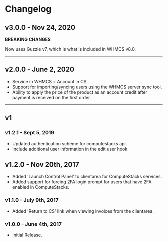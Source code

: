 # Changelog

## v3.0.0 - Nov 24, 2020

**BREAKING CHANGES**

Now uses Guzzle v7, which is what is included in WHMCS v8.0.

***

## v2.0.0 - June 2, 2020

* Service in WHMCS = Account in CS.
* Support for importing/syncing users using the WHMCS server sync tool.
* Ability to apply the price of the product as an account credit after payment is received on the first order.

***

## v1

### v1.2.1 - Sept 5, 2019

* Updated authentication scheme for computestacks api.
* Include additional user information in the edit user hook.

## v1.2.0 - Nov 20th, 2017

* Added 'Launch Control Panel' to clientarea for ComputeStacks services.
* Added support for forcing 2FA login prompt for users that have 2FA enabled in ComputeStacks.

### v1.1.0 - July 9th, 2017

* Added 'Return to CS' link when viewing invoices from the clientarea.

### v1.0.0 - June 4th, 2017

* Initial Release.

